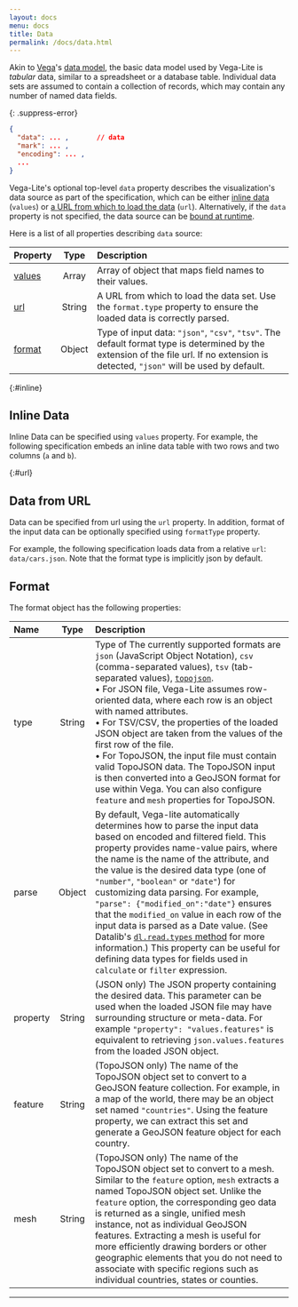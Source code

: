 ```yaml
---
layout: docs
menu: docs
title: Data
permalink: /docs/data.html
---
```


Akin to [Vega](https://www.github.com/vega/vega)'s [data model](https://www.github.com/vega/vega/wiki/Data), the basic data model used by Vega-Lite is *tabular* data, similar to a spreadsheet or a database table. Individual data sets are assumed to contain a collection of records, which may contain any number of named data fields.

{: .suppress-error}
```json
{
  "data": ... ,       // data
  "mark": ... ,
  "encoding": ... ,
  ...
}
```

Vega-Lite's optional top-level `data` property describes the visualization's data source as part of the specification, which can be either [inline data](#inline) (`values`) or [a URL from which to load the data](#url) (`url`).  Alternatively, if the `data` property is not specified, the data source can be [bound at runtime](https://github.com/vega/vega/wiki/Runtime).

Here is a list of all properties describing `data` source:

| Property      | Type          | Description    |
| :------------ |:-------------:| :------------- |
| [values](#inline) | Array         | Array of object that maps field names to their values. |
| [url](#url) | String         | A URL from which to load the data set. Use the `format.type` property to ensure the loaded data is correctly parsed. |
| [format](#format)     | Object         | Type of input data: `"json"`, `"csv"`, `"tsv"`. The default format type is determined by the extension of the file url. If no extension is detected, `"json"` will be used by default. |

{:#inline}
## Inline Data

Inline Data can be specified using `values` property.
For example, the following specification embeds an inline data table with two rows and two columns (`a` and `b`).

<span class="vl-example" data-name="bar"></span>

{:#url}
## Data from URL

Data can be specified from url using the `url` property. In addition, format of the input data can be optionally specified using `formatType` property.

For example, the following specification loads data from a relative `url`: `data/cars.json`. Note that the format type is implicitly json by default.

<span class="vl-example" data-name="scatter"></span>

## Format

The format object has the following properties:

| Name          | Type          | Description    |
| :------------ |:-------------:| :------------- |
| type          | String        | Type of The currently supported formats are `json` (JavaScript Object Notation), `csv` (comma-separated values), `tsv` (tab-separated values), [`topojson`](https://github.com/mbostock/topojson/wiki). <br/> • For JSON file, Vega-Lite assumes row-oriented data, where each row is an object with named attributes. <br/> • For TSV/CSV, the properties of the loaded JSON object are taken from the values of the first row of the file. <br/> • For TopoJSON, the input file must contain valid TopoJSON data. The TopoJSON input is then converted into a GeoJSON format for use within Vega.  You can also configure `feature` and `mesh` properties for TopoJSON.  |
| parse         | Object | By default, Vega-lite automatically determines how to parse the input data based on encoded and filtered field.  This property provides name-value pairs, where the name is the name of the attribute, and the value is the desired data type (one of `"number"`, `"boolean"` or `"date"`) for customizing data parsing. For example, `"parse": {"modified_on":"date"}` ensures that the `modified_on` value in each row of the input data is parsed as a Date value. (See Datalib's [`dl.read.types` method](https://github.com/vega/datalib/wiki/Import#dl_read_types) for more information.) This property can be useful for defining data types for fields used in `calculate` or `filter` expression. |
| property      | String        | (JSON only) The JSON property containing the desired data. This parameter can be used when the loaded JSON file may have surrounding structure or meta-data. For example `"property": "values.features"` is equivalent to retrieving `json.values.features` from the loaded JSON object. |
| feature       | String        | (TopoJSON only) The name of the TopoJSON object set to convert to a GeoJSON feature collection. For example, in a map of the world, there may be an object set named `"countries"`. Using the feature property, we can extract this set and generate a GeoJSON feature object for each country. |
| mesh          | String        | (TopoJSON only) The name of the TopoJSON object set to convert to a mesh. Similar to the `feature` option, `mesh` extracts a named TopoJSON object set. Unlike the `feature` option, the corresponding geo data is returned as a single, unified mesh instance, not as individual GeoJSON features. Extracting a mesh is useful for more efficiently drawing borders or other geographic elements that you do not need to associate with specific regions such as individual countries, states or counties. |

-----
